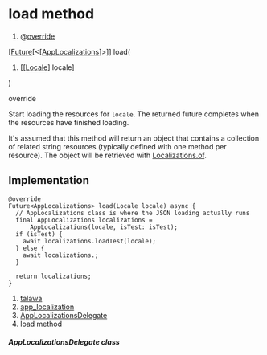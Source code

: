 
<div>

# load method

</div>


<div>

1.  @[override](https://api.flutter.dev/flutter/dart-core/override-constant.html)

</div>

[[Future](https://api.flutter.dev/flutter/dart-core/Future-class.html)[\<[[AppLocalizations](../../utils_app_localization/AppLocalizations-class.md)]\>]]
load(

1.  [[[Locale](https://api.flutter.dev/flutter/dart-ui/Locale-class.md)]
    locale]

)


override




Start loading the resources for `locale`. The returned future completes
when the resources have finished loading.

It\'s assumed that this method will return an object that contains a
collection of related string resources (typically defined with one
method per resource). The object will be retrieved with
[Localizations.of](https://api.flutter.dev/flutter/widgets/Localizations/of.html).



## Implementation

``` language-dart
@override
Future<AppLocalizations> load(Locale locale) async {
  // AppLocalizations class is where the JSON loading actually runs
  final AppLocalizations localizations =
      AppLocalizations(locale, isTest: isTest);
  if (isTest) {
    await localizations.loadTest(locale);
  } else {
    await localizations.;
  }

  return localizations;
}
```







1.  [talawa](../../index.md)
2.  [app_localization](../../utils_app_localization/)
3.  [AppLocalizationsDelegate](../../utils_app_localization/AppLocalizationsDelegate-class.md)
4.  load method

##### AppLocalizationsDelegate class







